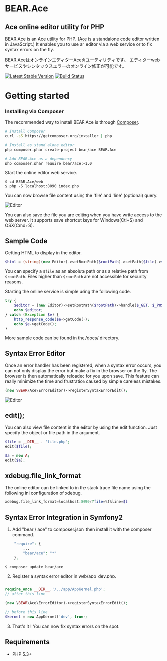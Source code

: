 BEAR.Ace
========

Ace online editor utility for PHP
----------------------------------

BEAR.Ace is an Ace utility for PHP. ([Ace](https://github.com/ajaxorg/ace) is a standalone code editor written in JavaScript.)
It enables you to use an editor via a web service or to fix syntax errors on the fly.

BEAR.AceはオンラインエディターAceのユーティリティです。
エディターwebサービスやシンタックスエラーのオンライン修正が可能です。

[![Latest Stable Version](https://poser.pugx.org/bear/ace/v/stable.png)](https://packagist.org/packages/bear/ace)
[![Build Status](https://secure.travis-ci.org/koriym/BEAR.Ace.png?branch=master)](http://travis-ci.org/koriym/BEAR.Ace)

Getting started
===============

### Installing via Composer

The recommended way to install BEAR.Ace is through [Composer](http://getcomposer.org).

```bash
# Install Composer
curl -sS https://getcomposer.org/installer | php

# Install as stand alone editor
php composer.phar create-project bear/ace BEAR.Ace

# Add BEAR.Ace as a dependency
php composer.phar require bear/ace:~1.0
```

Start the online editor web service.  

```
$ cd BEAR.Ace/web
$ php -S localhost:8090 index.php
```

You can now browse file content using the 'file' and 'line' (optional) query.    

![Editor](https://raw.github.com/koriym/BEAR.Ace/gh-pages/assets/editor.png)

You can also save the file you are editing when you have write access to the web server. It supports save shortcut keys for Windows(Ctl+S) and OSX(Cmd+S).

Sample Code
-----------

Getting HTML to display in the editor.

```php
$html = (string)(new Editor)->setRootPath($rootPath)->setPath($file)->setLine($line);
```

You can specify a `$file` as an absolute path or as a relative path from `$rootPath`.
Files higher than `$rootPath` are not accessible for security reasons.


Starting the online service is simple using the following code.
```php
try {
    $editor = (new Editor)->setRootPath($rootPath)->handle($_GET, $_POST, $_SERVER);
    echo $editor;
} catch (Exception $e) {
    http_response_code($e->getCode());
    echo $e->getCode();
}
```
More sample code can be found in the /docs/ directory.

Syntax Error Editor
-------------------
Once an error handler has been registered, when a syntax error occurs, you can not only display the error but make a fix in the browser on the fly. The browser is then automatically reloaded for you upon save. This feature can really minimize the time and frustration caused by simple careless mistakes.

```php
(new \BEAR\Ace\ErrorEditor)->registerSyntaxErrorEdit();
```
![Editor](https://raw.github.com/koriym/BEAR.Ace/gh-pages/assets/syntax_error.png)

edit();
-------------------
You can also view file content in the editor by using the edit function. Just specify the object or file path in the argument.

```php
$file = __DIR__ . 'file.php';
edit($file);
```

```php
$a = new A;
edit($a);
```

xdebug.file_link_format
-----------------------
The online editor can be linked to in the stack trace file name using the following ini configuration of xdebug.

```php
xdebug.file_link_format=localhost:8090/?file=%f&line=$l
```

Syntax Error Integration in Symfony2
-------------------------------------------

1) Add "bear / ace" to composer.json, then install it with the composer command.
```php
    "require": {
        ...
        "bear/ace": "*"
    },
```
```bash
$ composer update bear/ace
```

2) Register a syntax error editor in web/app_dev.php.
```php

require_once __DIR__.'/../app/AppKernel.php';
// after this line

(new \BEAR\Ace\ErrorEditor)->registerSyntaxErrorEdit();

// before this line
$kernel = new AppKernel('dev', true);
```

3) That's it ! You can now fix syntax errors on the spot.

Requirements
------------
 * PHP 5.3+
